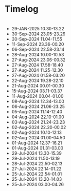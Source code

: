 # Timelog

#
- 29-JAN-2025 10.30-13.22
- 30-Sep-2024 23.05-23.29
- 30-Sep-2024 11.04-11.55
- 11-Sep-2024 23.36-00.20
- 06-Sep-2024 22.58-23.14
- 28-Aug-2024 10.00-10.53
- 27-Aug-2024 23.06-00.32
- 27-Aug-2024 17.58-18.40
- 27-Aug-2024 11.25-12.30
- 27-Aug-2024 01.58-03.20
- 22-Aug-2024 19.28-22.10
- 21-Aug-2024 00.01-00.30
- 15-Aug-2024 03.11-03.37
- 11-Aug-2024 00.04-01.00 
- 08-Aug-2024 12.34-13.00 
- 06-Aug-2024 21.06-23.25
- 05-Aug-2024 11.14-12.40
- 04-Aug-2024 22.10-01.00
- 03-Aug-2024 21.24-23.23
- 02-Aug-2024 22.20-00.02
- 02-Aug-2024 10.10-12.13
- 02-Aug-2024 01.00-04.50
- 01-Aug-2024 12.37-16.21
- 01-Aug-2024 01.31-03.00
- 29-Jul-2024 13.30-15.39
- 29-Jul-2024 11.50-13.19
- 28-Jul-2024 22.50-02.13
- 27-Jul-2024 22.14-01.22
- 25-Jul-2024 22.54-01.01
- 25-Jul-2024 13.20-14.03
- 25-Jul-2024 03.00-04.26

